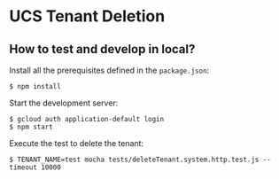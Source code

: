 # UCS Tenant Deletion

## How to test and develop in local?

Install all the prerequisites defined in the `package.json`:
```
$ npm install
```

Start the development server:
```
$ gcloud auth application-default login
$ npm start
```

Execute the test to delete the tenant:
```
$ TENANT_NAME=test mocha tests/deleteTenant.system.http.test.js --timeout 10000
```
